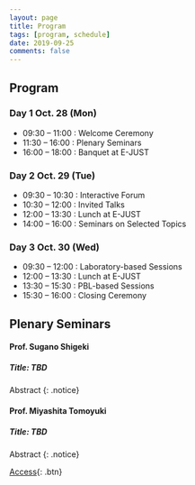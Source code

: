 ```yaml
---
layout: page
title: Program
tags: [program, schedule]
date: 2019-09-25
comments: false
---
```


## Program

### Day 1 Oct. 28 (Mon)

* 09:30 – 11:00 : Welcome Ceremony
* 11:30 – 16:00 : Plenary Seminars
* 16:00 – 18:00 : Banquet at E-JUST

### Day 2 Oct. 29 (Tue)

* 09:30 – 10:30 : Interactive Forum
* 10:30 – 12:00 : Invited Talks
* 12:00 – 13:30 : Lunch at E-JUST
* 14:00 – 16:00 : Seminars on Selected Topics

### Day 3 Oct. 30 (Wed)

* 09:30 – 12:00 : Laboratory-based Sessions
* 12:00 – 13:30 : Lunch at E-JUST
* 13:30 – 15:30 : PBL-based Sessions
* 15:30 – 16:00 : Closing Ceremony


## Plenary Seminars

#### Prof. Sugano Shigeki

##### Title: TBD

Abstract
{: .notice}

#### Prof. Miyashita Tomoyuki

##### Title: TBD

Abstract
{: .notice}





[Access](https://github.com/TaylanTatli/Moon){: .btn}

